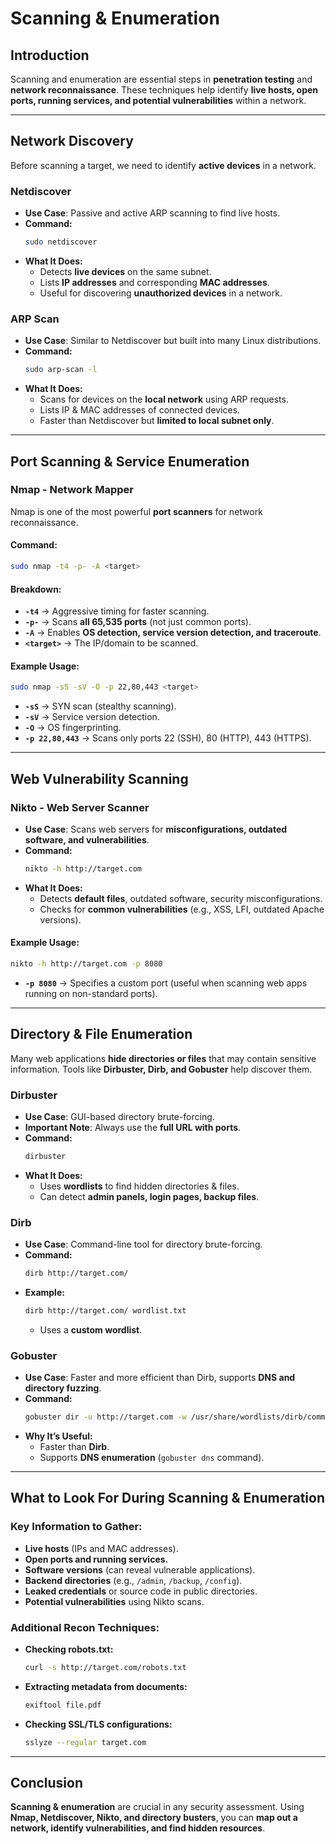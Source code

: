 # Scanning & Enumeration

##  Introduction
Scanning and enumeration are essential steps in **penetration testing** and **network reconnaissance**. These techniques help identify **live hosts, open ports, running services, and potential vulnerabilities** within a network.

---

##  Network Discovery
Before scanning a target, we need to identify **active devices** in a network.

### **Netdiscover**
- **Use Case**: Passive and active ARP scanning to find live hosts.
- **Command:**
  ```bash
  sudo netdiscover
  ```
- **What It Does:**
  - Detects **live devices** on the same subnet.
  - Lists **IP addresses** and corresponding **MAC addresses**.
  - Useful for discovering **unauthorized devices** in a network.

### **ARP Scan**
- **Use Case**: Similar to Netdiscover but built into many Linux distributions.
- **Command:**
  ```bash
  sudo arp-scan -l
  ```
- **What It Does:**
  - Scans for devices on the **local network** using ARP requests.
  - Lists IP & MAC addresses of connected devices.
  - Faster than Netdiscover but **limited to local subnet only**.

---

##  Port Scanning & Service Enumeration
### **Nmap - Network Mapper**
Nmap is one of the most powerful **port scanners** for network reconnaissance.

#### **Command:**
```bash
sudo nmap -t4 -p- -A <target>
```
#### **Breakdown:**
- **`-t4`** → Aggressive timing for faster scanning.
- **`-p-`** → Scans **all 65,535 ports** (not just common ports).
- **`-A`** → Enables **OS detection, service version detection, and traceroute**.
- **`<target>`** → The IP/domain to be scanned.

#### **Example Usage:**
```bash
sudo nmap -sS -sV -O -p 22,80,443 <target>
```
- **`-sS`** → SYN scan (stealthy scanning).
- **`-sV`** → Service version detection.
- **`-O`** → OS fingerprinting.
- **`-p 22,80,443`** → Scans only ports 22 (SSH), 80 (HTTP), 443 (HTTPS).

---

##  Web Vulnerability Scanning
### **Nikto - Web Server Scanner**
- **Use Case**: Scans web servers for **misconfigurations, outdated software, and vulnerabilities**.
- **Command:**
  ```bash
  nikto -h http://target.com
  ```
- **What It Does:**
  - Detects **default files**, outdated software, security misconfigurations.
  - Checks for **common vulnerabilities** (e.g., XSS, LFI, outdated Apache versions).

#### **Example Usage:**
```bash
nikto -h http://target.com -p 8080
```
- **`-p 8080`** → Specifies a custom port (useful when scanning web apps running on non-standard ports).

---

##  Directory & File Enumeration
Many web applications **hide directories or files** that may contain sensitive information. Tools like **Dirbuster, Dirb, and Gobuster** help discover them.

### **Dirbuster**
- **Use Case**: GUI-based directory brute-forcing.
- **Important Note**: Always use the **full URL with ports**.
- **Command:**
  ```bash
  dirbuster
  ```
- **What It Does:**
  - Uses **wordlists** to find hidden directories & files.
  - Can detect **admin panels, login pages, backup files**.

### **Dirb**
- **Use Case**: Command-line tool for directory brute-forcing.
- **Command:**
  ```bash
  dirb http://target.com/
  ```
- **Example:**
  ```bash
  dirb http://target.com/ wordlist.txt
  ```
  - Uses a **custom wordlist**.

### **Gobuster**
- **Use Case**: Faster and more efficient than Dirb, supports **DNS and directory fuzzing**.
- **Command:**
  ```bash
  gobuster dir -u http://target.com -w /usr/share/wordlists/dirb/common.txt
  ```
- **Why It’s Useful:**
  - Faster than **Dirb**.
  - Supports **DNS enumeration** (`gobuster dns` command).

---

##  What to Look For During Scanning & Enumeration
### **Key Information to Gather:**
- **Live hosts** (IPs and MAC addresses).
- **Open ports and running services.**
- **Software versions** (can reveal vulnerable applications).
- **Backend directories** (e.g., `/admin`, `/backup`, `/config`).
- **Leaked credentials** or source code in public directories.
- **Potential vulnerabilities** using Nikto scans.

### **Additional Recon Techniques:**
- **Checking robots.txt:**
  ```bash
  curl -s http://target.com/robots.txt
  ```
- **Extracting metadata from documents:**
  ```bash
  exiftool file.pdf
  ```
- **Checking SSL/TLS configurations:**
  ```bash
  sslyze --regular target.com
  ```

---

##  Conclusion
**Scanning & enumeration** are crucial in any security assessment. Using **Nmap, Netdiscover, Nikto, and directory busters**, you can **map out a network, identify vulnerabilities, and find hidden resources**.

